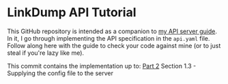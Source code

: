# LinkDump API Tutorial

This GitHub repository is intended as a companion to
[my API server guide](https://www.ravitadinada.com/blog/tech/linkdump-api-guide).
In it, I go through implementing the API specification in the `api.yaml` file.
Follow along here with the guide to check your code against mine (or to just
steal if you're lazy like me).

This commit contains the implementation up to:
[Part 2](https://www.ravitadinada.com/blog/tech/linkdump-api-guide-pt2) Section 1.3 - Supplying the config file to the server
